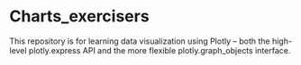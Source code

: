 # Charts_exercisers
This repository is for learning data visualization using Plotly – both the high-level plotly.express API and the more flexible plotly.graph_objects interface.
